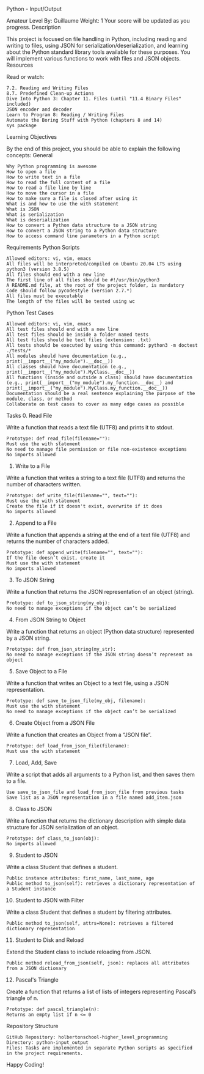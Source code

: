 Python - Input/Output

Amateur Level
By: Guillaume
Weight: 1
Your score will be updated as you progress.
Description

This project is focused on file handling in Python, including reading and writing to files, using JSON for serialization/deserialization, and learning about the Python standard library tools available for these purposes. You will implement various functions to work with files and JSON objects.
Resources

Read or watch:

    7.2. Reading and Writing Files
    8.7. Predefined Clean-up Actions
    Dive Into Python 3: Chapter 11. Files (until "11.4 Binary Files" included)
    JSON encoder and decoder
    Learn to Program 8: Reading / Writing Files
    Automate the Boring Stuff with Python (chapters 8 and 14)
    sys package

Learning Objectives

By the end of this project, you should be able to explain the following concepts:
General

    Why Python programming is awesome
    How to open a file
    How to write text in a file
    How to read the full content of a file
    How to read a file line by line
    How to move the cursor in a file
    How to make sure a file is closed after using it
    What is and how to use the with statement
    What is JSON
    What is serialization
    What is deserialization
    How to convert a Python data structure to a JSON string
    How to convert a JSON string to a Python data structure
    How to access command line parameters in a Python script

Requirements
Python Scripts

    Allowed editors: vi, vim, emacs
    All files will be interpreted/compiled on Ubuntu 20.04 LTS using python3 (version 3.8.5)
    All files should end with a new line
    The first line of all files should be #!/usr/bin/python3
    A README.md file, at the root of the project folder, is mandatory
    Code should follow pycodestyle (version 2.7.*)
    All files must be executable
    The length of the files will be tested using wc

Python Test Cases

    Allowed editors: vi, vim, emacs
    All test files should end with a new line
    All test files should be inside a folder named tests
    All test files should be text files (extension: .txt)
    All tests should be executed by using this command: python3 -m doctest ./tests/*
    All modules should have documentation (e.g., print(__import__("my_module").__doc__))
    All classes should have documentation (e.g., print(__import__("my_module").MyClass.__doc__))
    All functions (inside and outside a class) should have documentation (e.g., print(__import__("my_module").my_function.__doc__) and print(__import__("my_module").MyClass.my_function.__doc__))
    Documentation should be a real sentence explaining the purpose of the module, class, or method
    Collaborate on test cases to cover as many edge cases as possible

Tasks
0. Read File

Write a function that reads a text file (UTF8) and prints it to stdout.

    Prototype: def read_file(filename=""):
    Must use the with statement
    No need to manage file permission or file non-existence exceptions
    No imports allowed

1. Write to a File

Write a function that writes a string to a text file (UTF8) and returns the number of characters written.

    Prototype: def write_file(filename="", text=""):
    Must use the with statement
    Create the file if it doesn't exist, overwrite if it does
    No imports allowed

2. Append to a File

Write a function that appends a string at the end of a text file (UTF8) and returns the number of characters added.

    Prototype: def append_write(filename="", text=""):
    If the file doesn’t exist, create it
    Must use the with statement
    No imports allowed

3. To JSON String

Write a function that returns the JSON representation of an object (string).

    Prototype: def to_json_string(my_obj):
    No need to manage exceptions if the object can’t be serialized

4. From JSON String to Object

Write a function that returns an object (Python data structure) represented by a JSON string.

    Prototype: def from_json_string(my_str):
    No need to manage exceptions if the JSON string doesn’t represent an object

5. Save Object to a File

Write a function that writes an Object to a text file, using a JSON representation.

    Prototype: def save_to_json_file(my_obj, filename):
    Must use the with statement
    No need to manage exceptions if the object can’t be serialized

6. Create Object from a JSON File

Write a function that creates an Object from a “JSON file”.

    Prototype: def load_from_json_file(filename):
    Must use the with statement

7. Load, Add, Save

Write a script that adds all arguments to a Python list, and then saves them to a file.

    Use save_to_json_file and load_from_json_file from previous tasks
    Save list as a JSON representation in a file named add_item.json

8. Class to JSON

Write a function that returns the dictionary description with simple data structure for JSON serialization of an object.

    Prototype: def class_to_json(obj):
    No imports allowed

9. Student to JSON

Write a class Student that defines a student.

    Public instance attributes: first_name, last_name, age
    Public method to_json(self): retrieves a dictionary representation of a Student instance

10. Student to JSON with Filter

Write a class Student that defines a student by filtering attributes.

    Public method to_json(self, attrs=None): retrieves a filtered dictionary representation

11. Student to Disk and Reload

Extend the Student class to include reloading from JSON.

    Public method reload_from_json(self, json): replaces all attributes from a JSON dictionary

12. Pascal's Triangle

Create a function that returns a list of lists of integers representing Pascal’s triangle of n.

    Prototype: def pascal_triangle(n):
    Returns an empty list if n <= 0

Repository Structure

    GitHub Repository: holbertonschool-higher_level_programming
    Directory: python-input_output
    Files: Tasks are implemented in separate Python scripts as specified in the project requirements.


Happy Coding!